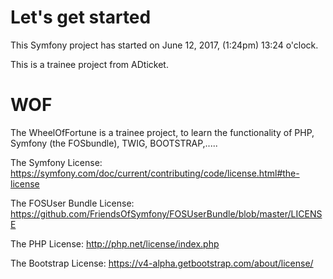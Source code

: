 # Let's get started

This Symfony project has started on June 12, 2017, (1:24pm) 13:24 o'clock.

This is a trainee project from ADticket.


# WOF
The WheelOfFortune is a trainee project, to learn the functionality of PHP, Symfony (the FOSbundle), TWIG, BOOTSTRAP,.....

The Symfony License:
https://symfony.com/doc/current/contributing/code/license.html#the-license

The FOSUser Bundle License:
https://github.com/FriendsOfSymfony/FOSUserBundle/blob/master/LICENSE

The PHP License:
http://php.net/license/index.php

The Bootstrap License:
https://v4-alpha.getbootstrap.com/about/license/